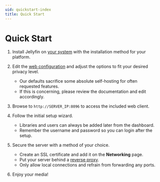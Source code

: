 ```yaml
---
uid: quickstart-index
title: Quick Start
---
```


# Quick Start

1. Install Jellyfin on [your system](/docs/general/installation) with the installation method for your platform.

1. Edit the [web configuration](/docs/general/clients/web-config) and adjust the options to fit your desired privacy level.

   - Our defaults sacrifice some absolute self-hosting for often requested features.
   - If this is concerning, please review the documentation and edit accordingly.

1. Browse to `http://SERVER_IP:8096` to access the included web client.

1. Follow the initial setup wizard.

   - Libraries and users can always be added later from the dashboard.
   - Remember the username and password so you can login after the setup.

1. Secure the server with a method of your choice.

   - Create an SSL certificate and add it on the **Networking** page.
   - Put your server behind a [reverse proxy](networking/index.md#running-jellyfin-behind-a-reverse-proxy).
   - Only allow local connections and refrain from forwarding any ports.

1. Enjoy your media!

